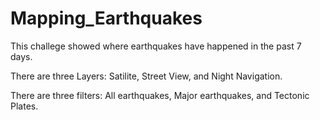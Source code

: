 # Mapping_Earthquakes

This challege showed where earthquakes have happened in the past 7 days.

There are three Layers: Satilite, Street View, and Night Navigation.

There are three filters: All earthquakes, Major earthquakes, and Tectonic Plates.
